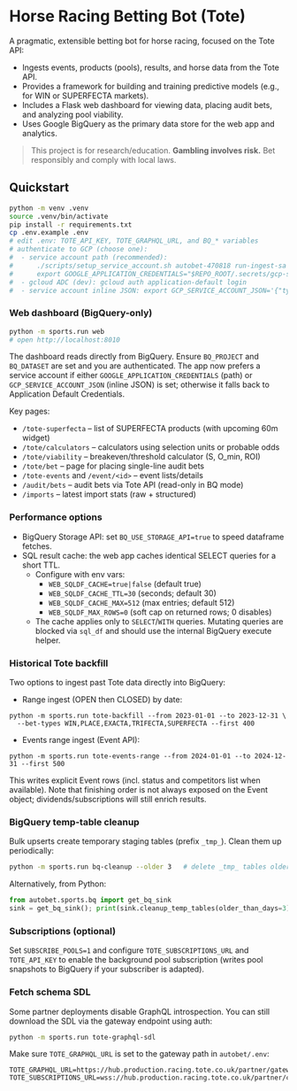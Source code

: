 # Horse Racing Betting Bot (Tote)

A pragmatic, extensible betting bot for horse racing, focused on the Tote API:
- Ingests events, products (pools), results, and horse data from the Tote API.
- Provides a framework for building and training predictive models (e.g., for WIN or SUPERFECTA markets).
- Includes a Flask web dashboard for viewing data, placing audit bets, and analyzing pool viability.
- Uses Google BigQuery as the primary data store for the web app and analytics.

> This project is for research/education. **Gambling involves risk.** Bet responsibly and comply with local laws.

## Quickstart

```bash
python -m venv .venv
source .venv/bin/activate
pip install -r requirements.txt
cp .env.example .env
# edit .env: TOTE_API_KEY, TOTE_GRAPHQL_URL, and BQ_* variables
# authenticate to GCP (choose one):
#  - service account path (recommended):
#      ./scripts/setup_service_account.sh autobet-470818 run-ingest-sa
#      export GOOGLE_APPLICATION_CREDENTIALS="$REPO_ROOT/.secrets/gcp-service-account.json"
#  - gcloud ADC (dev): gcloud auth application-default login
#  - service account inline JSON: export GCP_SERVICE_ACCOUNT_JSON='{"type":"service_account",...}'
```

### Web dashboard (BigQuery-only)

```bash
python -m sports.run web
# open http://localhost:8010
```
The dashboard reads directly from BigQuery. Ensure `BQ_PROJECT` and `BQ_DATASET` are set and you are authenticated. The app now prefers a service account if either `GOOGLE_APPLICATION_CREDENTIALS` (path) or `GCP_SERVICE_ACCOUNT_JSON` (inline JSON) is set; otherwise it falls back to Application Default Credentials.

Key pages:
- `/tote-superfecta` – list of SUPERFECTA products (with upcoming 60m widget)
- `/tote/calculators` – calculators using selection units or probable odds
- `/tote/viability` – breakeven/threshold calculator (S, O_min, ROI)
- `/tote/bet` – page for placing single-line audit bets
- `/tote-events` and `/event/<id>` – event lists/details
- `/audit/bets` – audit bets via Tote API (read-only in BQ mode)
- `/imports` – latest import stats (raw + structured)

### Performance options

- BigQuery Storage API: set `BQ_USE_STORAGE_API=true` to speed dataframe fetches.
- SQL result cache: the web app caches identical SELECT queries for a short TTL.
  - Configure with env vars:
    - `WEB_SQLDF_CACHE=true|false` (default true)
    - `WEB_SQLDF_CACHE_TTL=30` (seconds; default 30)
    - `WEB_SQLDF_CACHE_MAX=512` (max entries; default 512)
    - `WEB_SQLDF_MAX_ROWS=0` (soft cap on returned rows; 0 disables)
  - The cache applies only to `SELECT`/`WITH` queries. Mutating queries are blocked via `sql_df` and should use the internal BigQuery execute helper.

### Historical Tote backfill

Two options to ingest past Tote data directly into BigQuery:

- Range ingest (OPEN then CLOSED) by date:

```
python -m sports.run tote-backfill --from 2023-01-01 --to 2023-12-31 \
  --bet-types WIN,PLACE,EXACTA,TRIFECTA,SUPERFECTA --first 400
```

- Events range ingest (Event API):

```
python -m sports.run tote-events-range --from 2024-01-01 --to 2024-12-31 --first 500
```

This writes explicit Event rows (incl. status and competitors list when available). Note that finishing order is not always exposed on the Event object; dividends/subscriptions will still enrich results.

### BigQuery temp-table cleanup

Bulk upserts create temporary staging tables (prefix `_tmp_`). Clean them up periodically:

```bash
python -m sports.run bq-cleanup --older 3   # delete _tmp_ tables older than 3 days
```

Alternatively, from Python:

```python
from autobet.sports.bq import get_bq_sink
sink = get_bq_sink(); print(sink.cleanup_temp_tables(older_than_days=3))
```

### Subscriptions (optional)

Set `SUBSCRIBE_POOLS=1` and configure `TOTE_SUBSCRIPTIONS_URL` and `TOTE_API_KEY` to enable the background pool subscription (writes pool snapshots to BigQuery if your subscriber is adapted).
### Fetch schema SDL

Some partner deployments disable GraphQL introspection. You can still download the SDL via the gateway endpoint using auth:

```bash
python -m sports.run tote-graphql-sdl
```

Make sure `TOTE_GRAPHQL_URL` is set to the gateway path in `autobet/.env`:

```
TOTE_GRAPHQL_URL=https://hub.production.racing.tote.co.uk/partner/gateway/graphql
TOTE_SUBSCRIPTIONS_URL=wss://hub.production.racing.tote.co.uk/partner/connections/graphql/
```
